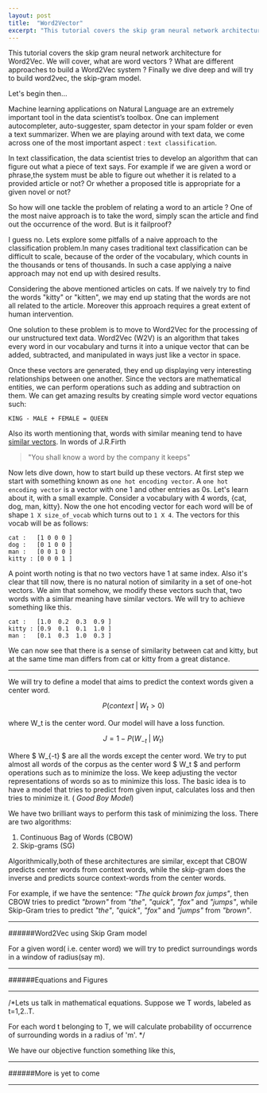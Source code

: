 ```yaml
---
layout: post
title:  "Word2Vector"
excerpt: "This tutorial covers the skip gram neural network architecture for Word2Vec. We will cover, what are word vectors? What are different approaches to build a Word2Vec system ? Finally we dive deep and will try to build word2vec, the skip-gram model.."
---
```


This tutorial covers the skip gram neural network architecture for Word2Vec. We will cover, what are word vectors ? What are different approaches to build a Word2Vec system ? Finally we dive deep and will try to build word2vec, the skip-gram model. 

Let's begin then...

Machine learning applications on Natural Language are an extremely important tool in the data scientist’s toolbox. One can implement autocompleter, auto-suggester, spam detector in your spam folder or even a text summarizer. When we are playing around with text data, we come across one of the most important aspect :  `text classification`. 

In text classification, the data scientist tries to develop an algorithm that can figure out what a piece of text says. For example if we are given a word or phrase,the system must be able to figure out whether it is related to  a provided article or not? Or whether a proposed title is appropriate for a given novel or not?

So how will one tackle the problem of relating a word to an article ? One of the most naive approach is to take the word, simply scan the article and find out the occurrence of the word. But is it failproof?  

I guess no. Lets explore some pitfalls of a naive approach to the classification problem.In many cases traditional text classification can be difficult to scale, because of the order of the vocabulary, which counts in the thousands or tens of thousands. In such a case applying a naive approach may not end up with desired results. 

Considering the above mentioned articles on cats. If we naively  try to find the words "kitty" or "kitten", we may end up stating that the words are not all related to the article. Moreover this approach requires a great extent of human intervention. 

One solution to these problem is to move to Word2Vec for the processing of our unstructured text data. Word2Vec (W2V) is an algorithm that takes every word in our vocabulary and turns it into a unique vector that can be added, subtracted, and manipulated in ways just like a vector in space.

Once these vectors are generated, they end up displaying very interesting relationships between one another. Since the vectors are mathematical entities, we can perform operations such as adding and subtraction on them. We can get amazing results by creating simple word vector equations such:

`KING - MALE + FEMALE = QUEEN`
  
Also its worth mentioning that, words with similar meaning tend to have [similar vectors](https://en.wikipedia.org/wiki/Cosine_similarity). 
In words of J.R.Firth 

> "You shall know a word by the company	it keeps"

Now lets dive down, how to start build up these vectors. At first step we start with something known as `one hot encoding vector`. A `one hot encoding vector` is a vector with one 1 and other entries as 0s. Let's learn about it, with a small example. Consider a vocabulary with 4 words, {cat, dog, man, kitty}. Now the one hot encoding vector for each word will be of shape `1 X size_of_vocab` which turns out to `1 X 4`. The vectors for this vocab will be as follows:

```
cat :   [1 0 0 0 ]
dog :   [0 1 0 0 ]
man :   [0 0 1 0 ]
kitty : [0 0 0 1 ]
```

A point worth noting is that no two vectors have 1 at same index. Also it's clear that till now, there is no natural	notion of similarity in	a set of one-hot vectors. We aim that somehow, we modify these vectors such that, two words with a similar meaning have similar vectors. We will try to achieve something like this.

```
cat :   [1.0  0.2  0.3  0.9 ]
kitty : [0.9  0.1  0.1  1.0 ]
man :   [0.1  0.3  1.0  0.3 ]
```

We can now see that there is a sense of similarity between cat and kitty, but at the same time man differs from cat or kitty from a great distance.

---
We will try to define a model that aims to predict the context words given a center word.

$$ P(context\mathbin{\vert} W_t > 0) $$ 

where W_t is the center word. Our model will have a loss function. 

$$ J = 1 - P( W_{-t} \mathbin{\vert} W_t  ) $$


Where $ W_{-t} $ are all the words except the center word. We try to put almost all words of the corpus as the center word $ W_t $ and perform operations such as to minimize the loss. We keep adjusting the vector representations of words so as to minimize this loss. The basic idea is to have a model that tries to predict from given input, calculates loss and then tries to minimize it. ( _Good Boy Model_)

We have two brilliant ways to perform this task of minimizing the loss. There are two algorithms:

1. Continuous Bag of Words (CBOW)
2. Skip-grams (SG)

Algorithmically,both of these architectures are similar, except that CBOW predicts center words from context words, while the skip-gram does the inverse and predicts source context-words from the center words. 

For example, if we have the sentence: _"The quick brown fox jumps"_, then CBOW tries to predict _"brown"_ from _"the"_, _"quick"_, _"fox"_ and _"jumps"_, while Skip-Gram tries to predict _"the"_, _"quick"_, _"fox"_ and _"jumps"_ from _"brown"_.

---
######Word2Vec using Skip Gram model

For a given word( i.e. center word) we will try to predict surroundings words in a window of radius(say m).

---
######Equations and Figures

---
/*Lets us talk in mathematical equations. Suppose we T words, labeled as t=1,2..T.

For each word t belonging to T, we will calculate probability of occurrence of surrounding words in a radius of 'm'.
*/

We have our objective function something like this, 

  


---
######More is yet to come

---






